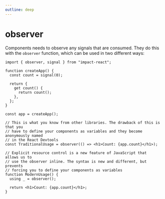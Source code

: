 ```yaml
---
outline: deep
---
```


# observer

Components needs to observe any signals that are consumed. They do this with the `observer` function, which can be used in two different ways:

```tsx
import { observer, signal } from "impact-react";

function createApp() {
  const count = signal(0);

  return {
    get count() {
      return count();
    },
  };
}

const app = createApp();

// This is what you know from other libraries. The drawback of this is that you
// have to define your components as variables and they become anonymously named
// in the React Devtools
const TraditionalUsage = observer(() => <h1>Count: {app.count}</h1>);

// Explicit resource control is a new feature of JavaScript that allows us to
// use the observer inline. The syntax is new and different, but prevents
// forcing you to define your components as variables
function ModernUsage() {
  using _ = observer();

  return <h1>Count: {app.count}</h1>;
}
```
